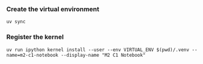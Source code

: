### Create the virtual environment
```
uv sync
```
### Register the kernel
```
uv run ipython kernel install --user --env VIRTUAL_ENV $(pwd)/.venv --name=m2-c1-notebook --display-name "M2 C1 Notebook"
```
